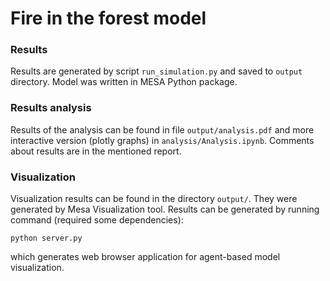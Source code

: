 # Fire in the forest model

### Results

Results are generated by script `run_simulation.py` and saved to `output` directory.
Model was written in MESA Python package.

### Results analysis

Results of the analysis can be found in file `output/analysis.pdf`
and more interactive version (plotly graphs) in `analysis/Analysis.ipynb`.
Comments about results are in the mentioned report.

### Visualization

Visualization results can be found in the directory `output/`.
They were generated by Mesa Visualization tool.
Results can be generated by running command (required some dependencies):

`python server.py`

which generates web browser application for agent-based model visualization.

